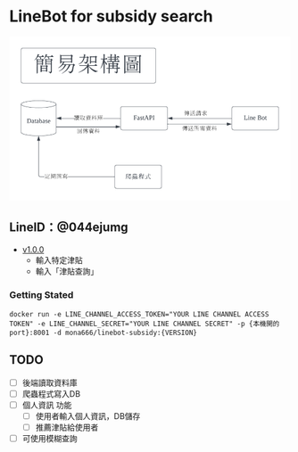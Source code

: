 # LineBot for subsidy search

![image](https://github.com/Fionn88/LineBot-Subsidy/blob/main/%E6%9E%B6%E6%A7%8B%E5%9C%96.png)

## LineID：@044ejumg

- [v1.0.0](https://hub.docker.com/repository/docker/mona666/linebot-subsidy/general)
  - 輸入特定津貼
  - 輸入「津貼查詢」
 
### Getting Stated
```
docker run -e LINE_CHANNEL_ACCESS_TOKEN="YOUR LINE CHANNEL ACCESS TOKEN" -e LINE_CHANNEL_SECRET="YOUR LINE CHANNEL SECRET" -p {本機開的port}:8001 -d mona666/linebot-subsidy:{VERSION}
```

## TODO

- [ ] 後端讀取資料庫
- [ ] 爬蟲程式寫入DB
- [ ] 個人資訊 功能
  - [ ] 使用者輸入個人資訊，DB儲存
  - [ ] 推薦津貼給使用者
- [ ] 可使用模糊查詢
